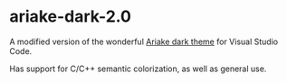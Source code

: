 # ariake-dark-2.0

A modified version of the wonderful [Ariake dark theme](https://github.com/pathtrk/ariake-dark-syntax) for Visual Studio
Code.

Has support for C/C++ semantic colorization, as well as general use.